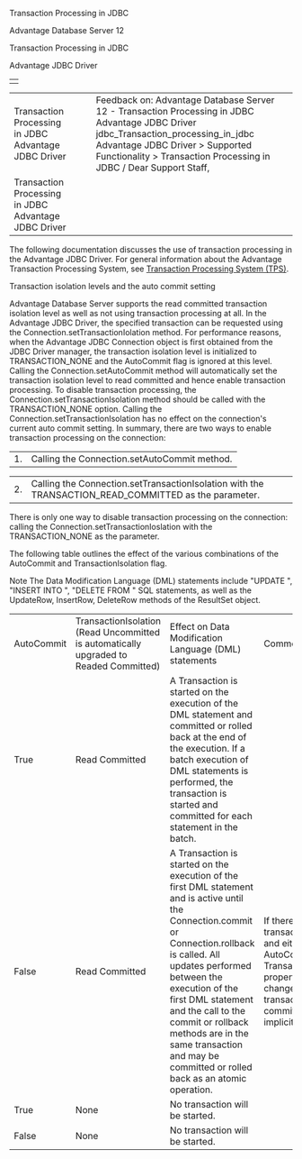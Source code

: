 Transaction Processing in JDBC




Advantage Database Server 12  

Transaction Processing in JDBC

Advantage JDBC Driver

|  |
| --- |
|  |

|  |  |  |  |  |
| --- | --- | --- | --- | --- |
| Transaction Processing in JDBC  Advantage JDBC Driver |  |  | Feedback on: Advantage Database Server 12 - Transaction Processing in JDBC Advantage JDBC Driver jdbc\_Transaction\_processing\_in\_jdbc Advantage JDBC Driver > Supported Functionality > Transaction Processing in JDBC / Dear Support Staff, |  |
| Transaction Processing in JDBC  Advantage JDBC Driver |  |  |  |  |

The following documentation discusses the use of transaction processing in the Advantage JDBC Driver. For general information about the Advantage Transaction Processing System, see [Transaction Processing System (TPS)](master_transaction_processing_system.htm).

Transaction isolation levels and the auto commit setting

Advantage Database Server supports the read committed transaction isolation level as well as not using transaction processing at all. In the Advantage JDBC Driver, the specified transaction can be requested using the Connection.setTransactionIolation method. For performance reasons, when the Advantage JDBC Connection object is first obtained from the JDBC Driver manager, the transaction isolation level is initialized to TRANSACTION\_NONE and the AutoCommit flag is ignored at this level. Calling the Connection.setAutoCommit method will automatically set the transaction isolation level to read committed and hence enable transaction processing. To disable transaction processing, the Connection.setTransactionIsolation method should be called with the TRANSACTION\_NONE option. Calling the Connection.setTransactionIsolation has no effect on the connection's current auto commit setting. In summary, there are two ways to enable transaction processing on the connection:

|  |  |
| --- | --- |
| 1. | Calling the Connection.setAutoCommit method. |

|  |  |
| --- | --- |
| 2. | Calling the Connection.setTransactionIsolation with the TRANSACTION\_READ\_COMMITTED as the parameter. |

There is only one way to disable transaction processing on the connection: calling the Connection.setTransactionIoslation with the TRANSACTION\_NONE as the parameter.

The following table outlines the effect of the various combinations of the AutoCommit and TransactionIsolation flag.

Note The Data Modification Language (DML) statements include "UPDATE ", "INSERT INTO ", "DELETE FROM " SQL statements, as well as the UpdateRow, InsertRow, DeleteRow methods of the ResultSet object.

|  |  |  |  |
| --- | --- | --- | --- |
| AutoCommit | TransactionIsolation  (Read Uncommitted is automatically upgraded to Readed Committed) | Effect on Data Modification Language (DML) statements | Comments |
| True | Read Committed | A Transaction is started on the execution of the DML statement and committed or rolled back at the end of the execution. If a batch execution of DML statements is performed, the transaction is started and committed for each statement in the batch. |  |
| False | Read Committed | A Transaction is started on the execution of the first DML statement and is active until the Connection.commit or Connection.rollback is called. All updates performed between the execution of the first DML statement and the call to the commit or rollback methods are in the same transaction and may be committed or rolled back as an atomic operation. | If there is a transaction active, and either the AutoCommit or the TransactionIsolation property is changed, the transaction will be committed implicitly. |
| True | None | No transaction will be started. |  |
| False | None | No transaction will be started. |  |